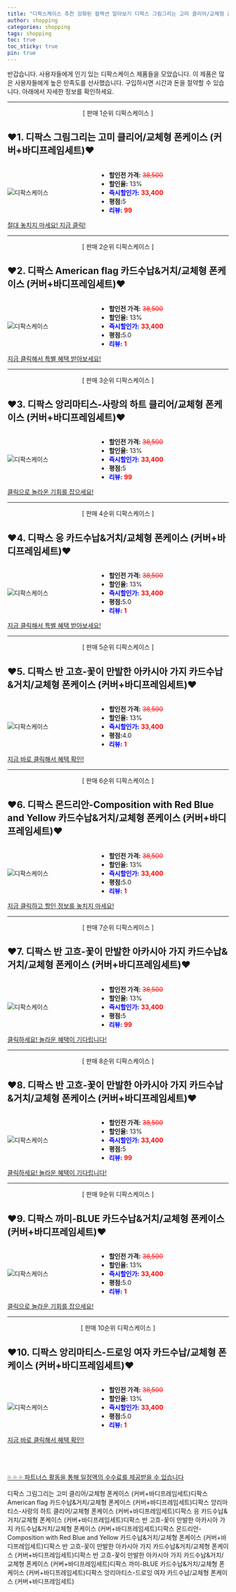 ```yaml
---
title: "디팍스케이스 추천 강화된 컬렉션 알아보기 디팍스 그림그리는 고미 클리어/교체형 폰케이스"
author: shopping
categories: shopping
tags: shopping
toc: true
toc_sticky: true
pin: true
---
```

반갑습니다. 사용자들에게 인기 있는 디팍스케이스 제품들을 모았습니다. 이 제품은 많은 사용자들에게 높은 만족도를 선사했습니다. 구입하시면 시간과 돈을 절약할 수 있습니다. 아래에서 자세한 정보를 확인하세요.

---
<p class="toplist" style="margin: 0 auto; display: block; width: fit-content;">[ 판매 1순위 디팍스케이스 ]</p>

<h2><strong>❤️1. 디팍스 그림그리는 고미 클리어/교체형 폰케이스 (커버+바디프레임세트)❤️</strong></h2>

<div style="display: flex; align-items: center;">
    <div style="flex: 0.4;">
        <img src="https://thumbnail10.coupangcdn.com/thumbnails/remote/230x230ex/image/vendor_inventory/3b5e/7e32a553983fed145d1bbcbcb88cf24f1337e8612eb17284cbadc7999356.jpg" alt="디팍스케이스" style="max-width: 100%;">
    </div>
    <div style="flex: 0.6; margin-left: 10px;">
        <ul>
            <li><strong>할인전 가격:</strong> <del style="color: red;">38,500</del></li>
            <li><strong>할인율:</strong> 13%</li>
            <li><span style='color:blue'><strong>즉시할인가:</strong></span> <span style='color:red'><strong>33,400</strong></span></li>
            <li><strong>평점:</strong>5</li>
            <li><span style='color:blue'><strong>리뷰:</strong></span> <span style='color:red'><strong>99</strong></span></li>
        </ul>
    </div>
</div>
<div class="center">
    <a href="https://selin100587001.github.io?lptag=AF9450613&subid=githubio&pageKey=7077875342&traceid=V0-153&itemId=17597997078&vendorItemId=84764328460" class="myButton">
        절대 놓치지 마세요! 지금 클릭!
    </a>
</div>


---
<p class="toplist" style="margin: 0 auto; display: block; width: fit-content;">[ 판매 2순위 디팍스케이스 ]</p>

<h2><strong>❤️2. 디팍스 American flag 카드수납&거치/교체형 폰케이스 (커버+바디프레임세트)❤️</strong></h2>

<div style="display: flex; align-items: center;">
    <div style="flex: 0.4;">
        <img src="https://thumbnail10.coupangcdn.com/thumbnails/remote/230x230ex/image/vendor_inventory/74c3/85f96efa12d9b24adde78a523c923a75778d55352f6343305dd8898803c4.jpg" alt="디팍스케이스" style="max-width: 100%;">
    </div>
    <div style="flex: 0.6; margin-left: 10px;">
        <ul>
            <li><strong>할인전 가격:</strong> <del style="color: red;">38,500</del></li>
            <li><strong>할인율:</strong> 13%</li>
            <li><span style='color:blue'><strong>즉시할인가:</strong></span> <span style='color:red'><strong>33,400</strong></span></li>
            <li><strong>평점:</strong>5.0</li>
            <li><span style='color:blue'><strong>리뷰:</strong></span> <span style='color:red'><strong>1</strong></span></li>
        </ul>
    </div>
</div>
<div class="center">
    <a href="https://selin100587001.github.io?lptag=AF9450613&subid=githubio&pageKey=6991321179&traceid=V0-153&itemId=17112122820&vendorItemId=84285777638" class="myButton">
        지금 클릭해서 특별 혜택 받아보세요!
    </a>
</div>


---
<p class="toplist" style="margin: 0 auto; display: block; width: fit-content;">[ 판매 3순위 디팍스케이스 ]</p>

<h2><strong>❤️3. 디팍스 앙리마티스-사랑의 하트 클리어/교체형 폰케이스 (커버+바디프레임세트)❤️</strong></h2>

<div style="display: flex; align-items: center;">
    <div style="flex: 0.4;">
        <img src="https://thumbnail8.coupangcdn.com/thumbnails/remote/230x230ex/image/vendor_inventory/c422/29ab5bb13934b2d607efa567d55e3c87b5a65da081d26afede62818cffe6.jpg" alt="디팍스케이스" style="max-width: 100%;">
    </div>
    <div style="flex: 0.6; margin-left: 10px;">
        <ul>
            <li><strong>할인전 가격:</strong> <del style="color: red;">38,500</del></li>
            <li><strong>할인율:</strong> 13%</li>
            <li><span style='color:blue'><strong>즉시할인가:</strong></span> <span style='color:red'><strong>33,400</strong></span></li>
            <li><strong>평점:</strong>5</li>
            <li><span style='color:blue'><strong>리뷰:</strong></span> <span style='color:red'><strong>99</strong></span></li>
        </ul>
    </div>
</div>
<div class="center">
    <a href="https://selin100587001.github.io?lptag=AF9450613&subid=githubio&pageKey=7675777616&traceid=V0-153&itemId=20488835427&vendorItemId=84287074776" class="myButton">
        클릭으로 놀라운 기회를 잡으세요!
    </a>
</div>


---
<p class="toplist" style="margin: 0 auto; display: block; width: fit-content;">[ 판매 4순위 디팍스케이스 ]</p>

<h2><strong>❤️4. 디팍스 응 카드수납&거치/교체형 폰케이스 (커버+바디프레임세트)❤️</strong></h2>

<div style="display: flex; align-items: center;">
    <div style="flex: 0.4;">
        <img src="https://thumbnail9.coupangcdn.com/thumbnails/remote/230x230ex/image/vendor_inventory/9ccf/33eec0aa8bf88e888e5ce1b2b33edb9e5a00743eb14862e0a24635e3dc11.jpg" alt="디팍스케이스" style="max-width: 100%;">
    </div>
    <div style="flex: 0.6; margin-left: 10px;">
        <ul>
            <li><strong>할인전 가격:</strong> <del style="color: red;">38,500</del></li>
            <li><strong>할인율:</strong> 13%</li>
            <li><span style='color:blue'><strong>즉시할인가:</strong></span> <span style='color:red'><strong>33,400</strong></span></li>
            <li><strong>평점:</strong>5.0</li>
            <li><span style='color:blue'><strong>리뷰:</strong></span> <span style='color:red'><strong>1</strong></span></li>
        </ul>
    </div>
</div>
<div class="center">
    <a href="https://selin100587001.github.io?lptag=AF9450613&subid=githubio&pageKey=7685318928&traceid=V0-153&itemId=20536707000&vendorItemId=84604856177" class="myButton">
        지금 클릭해서 특별 혜택 받아보세요!
    </a>
</div>


---
<p class="toplist" style="margin: 0 auto; display: block; width: fit-content;">[ 판매 5순위 디팍스케이스 ]</p>

<h2><strong>❤️5. 디팍스 반 고흐-꽃이 만발한 아카시아 가지 카드수납&거치/교체형 폰케이스 (커버+바디프레임세트)❤️</strong></h2>

<div style="display: flex; align-items: center;">
    <div style="flex: 0.4;">
        <img src="https://thumbnail7.coupangcdn.com/thumbnails/remote/230x230ex/image/vendor_inventory/6c76/1888b54bc33a94feae40dd5ea968e1e89a1555c8e592d106c64e260fccc7.jpg" alt="디팍스케이스" style="max-width: 100%;">
    </div>
    <div style="flex: 0.6; margin-left: 10px;">
        <ul>
            <li><strong>할인전 가격:</strong> <del style="color: red;">38,500</del></li>
            <li><strong>할인율:</strong> 13%</li>
            <li><span style='color:blue'><strong>즉시할인가:</strong></span> <span style='color:red'><strong>33,400</strong></span></li>
            <li><strong>평점:</strong>4.0</li>
            <li><span style='color:blue'><strong>리뷰:</strong></span> <span style='color:red'><strong>1</strong></span></li>
        </ul>
    </div>
</div>
<div class="center">
    <a href="https://selin100587001.github.io?lptag=AF9450613&subid=githubio&pageKey=6991301709&traceid=V0-153&itemId=17112007861&vendorItemId=84285674638" class="myButton">
        지금 바로 클릭해서 혜택 확인!
    </a>
</div>


---
<p class="toplist" style="margin: 0 auto; display: block; width: fit-content;">[ 판매 6순위 디팍스케이스 ]</p>

<h2><strong>❤️6. 디팍스 몬드리안-Composition with Red Blue and Yellow 카드수납&거치/교체형 폰케이스 (커버+바디프레임세트)❤️</strong></h2>

<div style="display: flex; align-items: center;">
    <div style="flex: 0.4;">
        <img src="https://thumbnail8.coupangcdn.com/thumbnails/remote/230x230ex/image/vendor_inventory/04a7/9350e5f0fe9b9b74976387817a24f71d5d2c35e135e50619402a23fa1d3e.jpg" alt="디팍스케이스" style="max-width: 100%;">
    </div>
    <div style="flex: 0.6; margin-left: 10px;">
        <ul>
            <li><strong>할인전 가격:</strong> <del style="color: red;">38,500</del></li>
            <li><strong>할인율:</strong> 13%</li>
            <li><span style='color:blue'><strong>즉시할인가:</strong></span> <span style='color:red'><strong>33,400</strong></span></li>
            <li><strong>평점:</strong>5.0</li>
            <li><span style='color:blue'><strong>리뷰:</strong></span> <span style='color:red'><strong>1</strong></span></li>
        </ul>
    </div>
</div>
<div class="center">
    <a href="https://selin100587001.github.io?lptag=AF9450613&subid=githubio&pageKey=7045728716&traceid=V0-153&itemId=17435982878&vendorItemId=84604836574" class="myButton">
        지금 클릭하고 할인 정보를 놓치지 마세요!
    </a>
</div>


---
<p class="toplist" style="margin: 0 auto; display: block; width: fit-content;">[ 판매 7순위 디팍스케이스 ]</p>

<h2><strong>❤️7. 디팍스 반 고흐-꽃이 만발한 아카시아 가지 카드수납&거치/교체형 폰케이스 (커버+바디프레임세트)❤️</strong></h2>

<div style="display: flex; align-items: center;">
    <div style="flex: 0.4;">
        <img src="https://thumbnail7.coupangcdn.com/thumbnails/remote/230x230ex/image/vendor_inventory/6c76/1888b54bc33a94feae40dd5ea968e1e89a1555c8e592d106c64e260fccc7.jpg" alt="디팍스케이스" style="max-width: 100%;">
    </div>
    <div style="flex: 0.6; margin-left: 10px;">
        <ul>
            <li><strong>할인전 가격:</strong> <del style="color: red;">38,500</del></li>
            <li><strong>할인율:</strong> 13%</li>
            <li><span style='color:blue'><strong>즉시할인가:</strong></span> <span style='color:red'><strong>33,400</strong></span></li>
            <li><strong>평점:</strong>5</li>
            <li><span style='color:blue'><strong>리뷰:</strong></span> <span style='color:red'><strong>99</strong></span></li>
        </ul>
    </div>
</div>
<div class="center">
    <a href="https://selin100587001.github.io?lptag=AF9450613&subid=githubio&pageKey=7685241323&traceid=V0-153&itemId=20536364668&vendorItemId=84285674140" class="myButton">
        클릭하세요! 놀라운 혜택이 기다립니다!
    </a>
</div>


---
<p class="toplist" style="margin: 0 auto; display: block; width: fit-content;">[ 판매 8순위 디팍스케이스 ]</p>

<h2><strong>❤️8. 디팍스 반 고흐-꽃이 만발한 아카시아 가지 카드수납&거치/교체형 폰케이스 (커버+바디프레임세트)❤️</strong></h2>

<div style="display: flex; align-items: center;">
    <div style="flex: 0.4;">
        <img src="https://thumbnail7.coupangcdn.com/thumbnails/remote/230x230ex/image/vendor_inventory/6c76/1888b54bc33a94feae40dd5ea968e1e89a1555c8e592d106c64e260fccc7.jpg" alt="디팍스케이스" style="max-width: 100%;">
    </div>
    <div style="flex: 0.6; margin-left: 10px;">
        <ul>
            <li><strong>할인전 가격:</strong> <del style="color: red;">38,500</del></li>
            <li><strong>할인율:</strong> 13%</li>
            <li><span style='color:blue'><strong>즉시할인가:</strong></span> <span style='color:red'><strong>33,400</strong></span></li>
            <li><strong>평점:</strong>5</li>
            <li><span style='color:blue'><strong>리뷰:</strong></span> <span style='color:red'><strong>99</strong></span></li>
        </ul>
    </div>
</div>
<div class="center">
    <a href="https://selin100587001.github.io?lptag=AF9450613&subid=githubio&pageKey=7675785546&traceid=V0-153&itemId=20488884440&vendorItemId=84285674183" class="myButton">
        클릭하세요! 놀라운 혜택이 기다립니다!
    </a>
</div>


---
<p class="toplist" style="margin: 0 auto; display: block; width: fit-content;">[ 판매 9순위 디팍스케이스 ]</p>

<h2><strong>❤️9. 디팍스 까미-BLUE 카드수납&거치/교체형 폰케이스 (커버+바디프레임세트)❤️</strong></h2>

<div style="display: flex; align-items: center;">
    <div style="flex: 0.4;">
        <img src="https://thumbnail10.coupangcdn.com/thumbnails/remote/230x230ex/image/vendor_inventory/85d0/93c6fd244792d1c2d16fb5a52e89b67cf0fc349a4240bfc427803635c1f3.jpg" alt="디팍스케이스" style="max-width: 100%;">
    </div>
    <div style="flex: 0.6; margin-left: 10px;">
        <ul>
            <li><strong>할인전 가격:</strong> <del style="color: red;">38,500</del></li>
            <li><strong>할인율:</strong> 13%</li>
            <li><span style='color:blue'><strong>즉시할인가:</strong></span> <span style='color:red'><strong>33,400</strong></span></li>
            <li><strong>평점:</strong>5.0</li>
            <li><span style='color:blue'><strong>리뷰:</strong></span> <span style='color:red'><strong>1</strong></span></li>
        </ul>
    </div>
</div>
<div class="center">
    <a href="https://selin100587001.github.io?lptag=AF9450613&subid=githubio&pageKey=7685342833&traceid=V0-153&itemId=20536816023&vendorItemId=84764649918" class="myButton">
        클릭으로 놀라운 기회를 잡으세요!
    </a>
</div>


---
<p class="toplist" style="margin: 0 auto; display: block; width: fit-content;">[ 판매 10순위 디팍스케이스 ]</p>

<h2><strong>❤️10. 디팍스 앙리마티스-드로잉 여자 카드수납/교체형 폰케이스 (커버+바디프레임세트)❤️</strong></h2>

<div style="display: flex; align-items: center;">
    <div style="flex: 0.4;">
        <img src="https://thumbnail9.coupangcdn.com/thumbnails/remote/230x230ex/image/vendor_inventory/70b4/a511a94181dba1a784aea728e6c38f185aeca089a08ed1ff3e5d48a17014.jpg" alt="디팍스케이스" style="max-width: 100%;">
    </div>
    <div style="flex: 0.6; margin-left: 10px;">
        <ul>
            <li><strong>할인전 가격:</strong> <del style="color: red;">38,500</del></li>
            <li><strong>할인율:</strong> 13%</li>
            <li><span style='color:blue'><strong>즉시할인가:</strong></span> <span style='color:red'><strong>33,400</strong></span></li>
            <li><strong>평점:</strong>5.0</li>
            <li><span style='color:blue'><strong>리뷰:</strong></span> <span style='color:red'><strong>1</strong></span></li>
        </ul>
    </div>
</div>
<div class="center">
    <a href="https://selin100587001.github.io?lptag=AF9450613&subid=githubio&pageKey=6286754641&traceid=V0-153&itemId=12933704053&vendorItemId=80198133819" class="myButton">
        지금 바로 클릭해서 혜택 확인!
    </a>
</div>

<br><br><br>[💦 💦 💦 파트너스 활동을 통해 일정액의 수수료를 제공받을 수 있습니다](https://link.coupang.com/a/bcpT2c)<br><br>디팍스 그림그리는 고미 클리어/교체형 폰케이스 (커버+바디프레임세트)디팍스 American flag 카드수납&거치/교체형 폰케이스 (커버+바디프레임세트)디팍스 앙리마티스-사랑의 하트 클리어/교체형 폰케이스 (커버+바디프레임세트)디팍스 응 카드수납&거치/교체형 폰케이스 (커버+바디프레임세트)디팍스 반 고흐-꽃이 만발한 아카시아 가지 카드수납&거치/교체형 폰케이스 (커버+바디프레임세트)디팍스 몬드리안-Composition with Red Blue and Yellow 카드수납&거치/교체형 폰케이스 (커버+바디프레임세트)디팍스 반 고흐-꽃이 만발한 아카시아 가지 카드수납&거치/교체형 폰케이스 (커버+바디프레임세트)디팍스 반 고흐-꽃이 만발한 아카시아 가지 카드수납&거치/교체형 폰케이스 (커버+바디프레임세트)디팍스 까미-BLUE 카드수납&거치/교체형 폰케이스 (커버+바디프레임세트)디팍스 앙리마티스-드로잉 여자 카드수납/교체형 폰케이스 (커버+바디프레임세트)